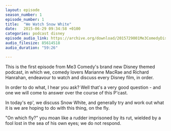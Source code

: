 ```yaml
---
layout: episode
season_number: 1
episode_number: 1
title:  "We Watch Snow White"
date:   2015-06-29 09:34:58 +0100
categories: podcast disney
episode_audio_link: https://archive.org/download/2015729001Me3ComedyDisneyPodcastEpisode1SnowWhite/2015-7-29-001-Me3_Comedy--Disney-Podcast--Episode-1--Snow-White.mp3
audio_filesize: 85614518
audio_duration: "59:26"

---
```

This is the first episode from Me3 Comedy's brand new Disney themed podcast, in which we, comedy lovers Marianne MacRae and Richard Hanrahan, endeavour to watch and discuss every Disney film, in order.

In order to do what, I hear you ask? Well that's a very good question - and one we will come to answer over the course of this P'cast.

In today's ep', we discuss Snow White, and generally try and work out what it is we are hoping to do with this thing, on the fly.

"On which fly?" you moan like a rudder imprisoned by its rut, wielded by a fool lost in the sea of his own eyes; we do not respond.
